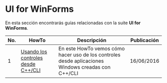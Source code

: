 # UI for WinForms

En esta sección encontrarás guías relacionadas con la suite **UI for WinForms**.

No. | HowTo | Descripción | Publicación
------------ | ------------ | ------------ | -------------
1 | [Usando los controles desde C++/CLI](https://github.com/jramirezdev/HowTo/tree/master/UI-for-WinForms/Usando-los-controles-desde-Cpp-CLI) | En este HowTo vemos cómo hacer uso de los controles desde aplicaciones Windows creadas con C++/CLI | 16/06/2016
